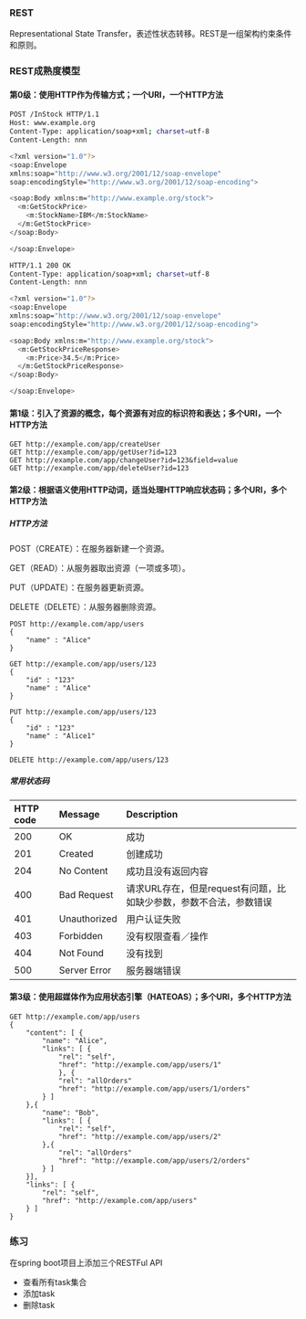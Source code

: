 ### REST

Representational State Transfer，表述性状态转移。REST是一组架构约束条件和原则。

### **REST成熟度模型**

#### **第0级：使用HTTP作为传输方式；一个URI，一个HTTP方法**

```bash
POST /InStock HTTP/1.1
Host: www.example.org
Content-Type: application/soap+xml; charset=utf-8
Content-Length: nnn

<?xml version="1.0"?>
<soap:Envelope
xmlns:soap="http://www.w3.org/2001/12/soap-envelope"
soap:encodingStyle="http://www.w3.org/2001/12/soap-encoding">

<soap:Body xmlns:m="http://www.example.org/stock">
  <m:GetStockPrice>
    <m:StockName>IBM</m:StockName>
  </m:GetStockPrice>
</soap:Body>

</soap:Envelope>
```

```bash
HTTP/1.1 200 OK
Content-Type: application/soap+xml; charset=utf-8
Content-Length: nnn

<?xml version="1.0"?>
<soap:Envelope
xmlns:soap="http://www.w3.org/2001/12/soap-envelope"
soap:encodingStyle="http://www.w3.org/2001/12/soap-encoding">

<soap:Body xmlns:m="http://www.example.org/stock">
  <m:GetStockPriceResponse>
    <m:Price>34.5</m:Price>
  </m:GetStockPriceResponse>
</soap:Body>

</soap:Envelope>
```

#### **第1级：引入了资源的概念，每个资源有对应的标识符和表达；多个URI，一个HTTP方法**

```
GET http://example.com/app/createUser
GET http://example.com/app/getUser?id=123
GET http://example.com/app/changeUser?id=123&field=value
GET http://example.com/app/deleteUser?id=123
```

#### **第2级：根据语义使用HTTP动词，适当处理HTTP响应状态码；多个URI，多个HTTP方法**

##### HTTP方法

POST（CREATE）：在服务器新建一个资源。

GET（READ）：从服务器取出资源（一项或多项）。

PUT（UPDATE）：在服务器更新资源。

DELETE（DELETE）：从服务器删除资源。

```
POST http://example.com/app/users
{ 
    "name" : "Alice"
}

GET http://example.com/app/users/123
{ 
    "id" : "123"
    "name" : "Alice"
}

PUT http://example.com/app/users/123
{ 
    "id" : "123"
    "name" : "Alice1"
}

DELETE http://example.com/app/users/123
```

##### 常用状态码

| HTTP code | Message | Description |
| :--- | :--- | :--- |
| 200 | OK | 成功 |
| 201 | Created | 创建成功 |
| 204 | No Content | 成功且没有返回内容 |
| 400 | Bad Request | 请求URL存在，但是request有问题，比如缺少参数，参数不合法，参数错误 |
| 401 | Unauthorized | 用户认证失败 |
| 403 | Forbidden | 没有权限查看／操作 |
| 404 | Not Found | 没有找到 |
| 500 | Server Error | 服务器端错误 |

#### **第3级：使用超媒体作为应用状态引擎（HATEOAS）；多个URI，多个HTTP方法**

```
GET http://example.com/app/users
{
    "content": [ {
        "name": "Alice",
        "links": [ {
            "rel": "self",
            "href": "http://example.com/app/users/1"
            }, {
            "rel": "allOrders"
            "href": "http://example.com/app/users/1/orders"
        } ]
    },{
        "name": "Bob",
        "links": [ {
            "rel": "self",
            "href": "http://example.com/app/users/2"
        },{
            "rel": "allOrders"
            "href": "http://example.com/app/users/2/orders"
        } ]    
    }],
    "links": [ {
        "rel": "self",
        "href": "http://example.com/app/users"
    } ]
}
```

### 练习

在spring boot项目上添加三个RESTFul API

* 查看所有task集合
* 添加task
* 删除task



